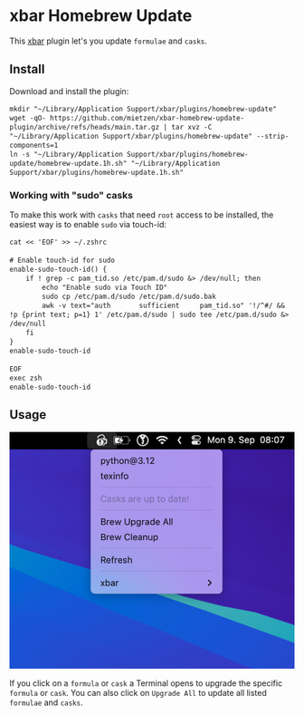 # xbar Homebrew Update

This [xbar](https://github.com/matryer/xbar) plugin let's you update `formulae` and `casks`.

## Install

Download and install the plugin:

```shell
mkdir "~/Library/Application Support/xbar/plugins/homebrew-update"
wget -qO- https://github.com/mietzen/xbar-homebrew-update-plugin/archive/refs/heads/main.tar.gz | tar xvz -C "~/Library/Application Support/xbar/plugins/homebrew-update" --strip-components=1
ln -s "~/Library/Application Support/xbar/plugins/homebrew-update/homebrew-update.1h.sh" "~/Library/Application Support/xbar/plugins/homebrew-update.1h.sh"
```

### Working with "sudo" casks

To make this work with `casks` that need `root` access to be installed, the easiest way is to enable `sudo` via touch-id:

```shell
cat << 'EOF' >> ~/.zshrc

# Enable touch-id for sudo
enable-sudo-touch-id() {
    if ! grep -c pam_tid.so /etc/pam.d/sudo &> /dev/null; then
        echo "Enable sudo via Touch ID"
        sudo cp /etc/pam.d/sudo /etc/pam.d/sudo.bak
        awk -v text="auth       sufficient     pam_tid.so" '!/^#/ && !p {print text; p=1} 1' /etc/pam.d/sudo | sudo tee /etc/pam.d/sudo &> /dev/null
    fi
}
enable-sudo-touch-id

EOF
exec zsh
enable-sudo-touch-id
```

## Usage

![Menu Demo](assets/menu.png)

If you click on a `formula` or `cask` a Terminal opens to upgrade the specific `formula` or `cask`. You can also click on `Upgrade All` to update all listed `formulae` and `casks`.

